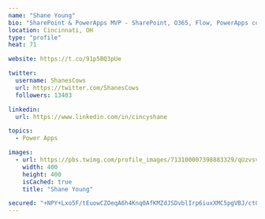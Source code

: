 ```yaml
---
name: "Shane Young"
bio: "SharePoint & PowerApps MVP - SharePoint, O365, Flow, PowerApps consulting? @PowerApps911 | Pure Snark? You found it."
location: Cincinnati, OH
type: "profile"
heat: 71

website: https://t.co/91p5BQ3pUe

twitter:
  username: ShanesCows
  url: https://twitter.com/ShanesCows
  followers: 13403

linkedin:
  url: https://www.linkedin.com/in/cincyshane

topics:
  - Power Apps

images:
  - url: https://pbs.twimg.com/profile_images/713100007398883329/qUzvsvQ3_400x400.jpg
    width: 400
    height: 400
    isCached: true
    title: "Shane Young"

secured: "+NPY+Lxo5F/tEuowCZOeqA6h4Knq0AfKMZdJSDvblIrp6iuxXMC5pgVBJ/ct0+Mk0VGT+bQp+aHHFT52udyd9GZNE48BNDspfP3nWAp6WvTaMHgyRNrvnVlmLoj1OuzPKBQMRK1KjBSive2+Uzyr/0v5/RYWPsxpD5RfZ4PsFF649eZlqDiIITGI4zCOcrWlQ3d/j74CZ5Iefe498om1PVXTy53S7iVd4ZKfr+KCEuS1g9j8VeTEdj3kkEFyI/gQjEjNF7CQ0irQvMv4f/rL/BTcFLzBjrBxUibFfvMqUvbA01OSob6o9tQuVfxvSaFN1czXPQ0+uC5Vh4zQlQhVOKyvvdodXzqjG1jPmoSPu6LDBlmDhJn05DjXI5NNMdZT0VqplQ3zu+CisXFp+5VHPZNkv7S8ufrQV4yuwAA7/GM=;7MsfvQFNZpBkyKA5SyDJ2g=="
---
```


